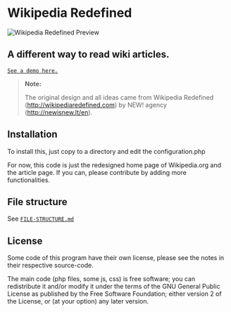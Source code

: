 Wikipedia Redefined
===
![Wikipedia Redefined Preview](https://raw.githubusercontent.com/ramon82/wikipedia-redefined.php/master/preview.png)
## A different way to read wiki articles. 
[`See a demo here.`](https://projects.ramon.codes/wikipedia-redefined)

> **Note:**
>
> The original design and all ideas came from Wikipedia Redefined
> (http://wikipediaredefined.com) by NEW! agency (http://newisnew.lt/en).


Installation
---
To install this, just copy to a directory and edit the configuration.php

For now, this code is just the redesigned home page of Wikipedia.org and the
article page. If you can, please contribute by adding more functionalities.


File structure
---
See [`FILE-STRUCTURE.md`](https://github.com/ramon82/wikipedia-redefined.php/blob/master/FILE-STRUCTURE.md)


License
---
Some code of this program have their own license, please see the notes in their
respective source-code.

The main code (php files, some js, css) is free software; you can redistribute
it and/or modify it under the terms of the GNU General Public License as
published by the Free Software Foundation; either version 2 of the License, or
(at your option) any later version.

